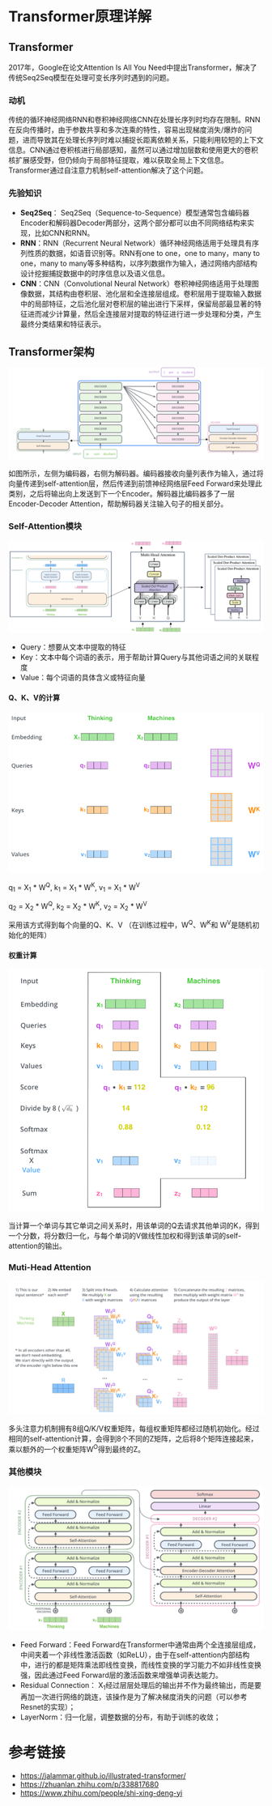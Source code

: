 # Transformer原理详解
## Transformer
2017年，Google在论文Attention Is All You Need中提出Transformer，解决了传统Seq2Seq模型在处理可变长序列时遇到的问题。

### 动机
传统的循环神经网络RNN和卷积神经网络CNN在处理长序列时均存在限制。RNN在反向传播时，由于参数共享和多次连乘的特性，容易出现梯度消失/爆炸的问题，进而导致其在处理长序列时难以捕捉长距离依赖关系，只能利用较短的上下文信息。CNN通过卷积核进行局部感知，虽然可以通过增加层数和使用更大的卷积核扩展感受野，但仍倾向于局部特征提取，难以获取全局上下文信息。Transformer通过自注意力机制self-attention解决了这个问题。

### 先验知识
- **Seq2Seq**： Seq2Seq（Sequence-to-Sequence）模型通常包含编码器Encoder和解码器Decoder两部分，这两个部分都可以由不同网络结构来实现，比如CNN和RNN。
- **RNN**：RNN（Recurrent Neural Network）循环神经网络适用于处理具有序列性质的数据，如语音识别等。RNN有one to one，one to many，many to one，many to many等多种结构，以序列数据作为输入，通过网络内部结构设计挖掘捕捉数据中的时序信息以及语义信息。
- **CNN**：CNN（Convolutional Neural Network）卷积神经网络适用于处理图像数据，其结构由卷积层、池化层和全连接层组成。卷积层用于提取输入数据中的局部特征，之后池化层对卷积层的输出进行下采样，保留局部最显著的特征进而减少计算量，然后全连接层对提取的特征进行进一步处理和分类，产生最终分类结果和特征表示。

## Transformer架构
![](images/arch.png)

如图所示，左侧为编码器，右侧为解码器。编码器接收向量列表作为输入，通过将向量传递到self-attention层，然后传递到前馈神经网络层Feed Forward来处理此类别，之后将输出向上发送到下一个Encoder。解码器比编码器多了一层Encoder-Decoder Attention，帮助解码器关注输入句子的相关部分。

### Self-Attention模块
![](images/self-attention.png)

- Query：想要从文本中提取的特征
- Key：文本中每个词语的表示，用于帮助计算Query与其他词语之间的关联程度
- Value：每个词语的具体含义或特征向量

#### Q、K、V的计算
![](images/qkv.png)

q<sub>1</sub>  = X<sub>1</sub> * W<sup>Q</sup>, k<sub>1</sub> = X<sub>1</sub> * W<sup>K</sup>, v<sub>1</sub> = X<sub>1</sub> * W<sup>V</sup>

q<sub>2</sub>  = X<sub>2</sub> * W<sup>Q</sup>, k<sub>2</sub> = X<sub>2</sub> * W<sup>K</sup>, v<sub>2</sub> = X<sub>2</sub> * W<sup>V</sup>

采用该方式得到每个向量的Q、K、V
（在训练过程中，W<sup>Q</sup>、W<sup>K</sup>和 W<sup>V</sup>是随机初始化的矩阵）

#### 权重计算
![](images/weight.png)

当计算一个单词与其它单词之间关系时，用该单词的Q去请求其他单词的K，得到一个分数，将分数归一化，与每个单词的V做线性加权和得到该单词的self-attention的输出。

### Muti-Head Attention
![](images/muti-head.png)

多头注意力机制拥有8组Q/K/V权重矩阵，每组权重矩阵都经过随机初始化。经过相同的self-attention计算，会得到8个不同的Z矩阵，之后将8个矩阵连接起来，乘以额外的一个权重矩阵W<sup>O</sup>得到最终的Z。

### 其他模块
![](images/other.png)

- Feed Forward：Feed Forward在Transformer中通常由两个全连接层组成，中间夹着一个非线性激活函数（如ReLU），由于在self-attention内部结构中，进行的都是矩阵乘法即线性变换，而线性变换的学习能力不如非线性变换强，因此通过Feed Forward层的激活函数来增强单词表达能力。
- Residual Connection： X<sub>1</sub>经过层层处理后的输出并不作为最终输出，而是要再加一次进行网络的跳连，该操作是为了解决梯度消失的问题（可以参考Resnet的实现）；
- LayerNorm：归一化层，调整数据的分布，有助于训练的收敛；


# 参考链接
* https://jalammar.github.io/illustrated-transformer/
* https://zhuanlan.zhihu.com/p/338817680
* https://www.zhihu.com/people/shi-xing-deng-yi

